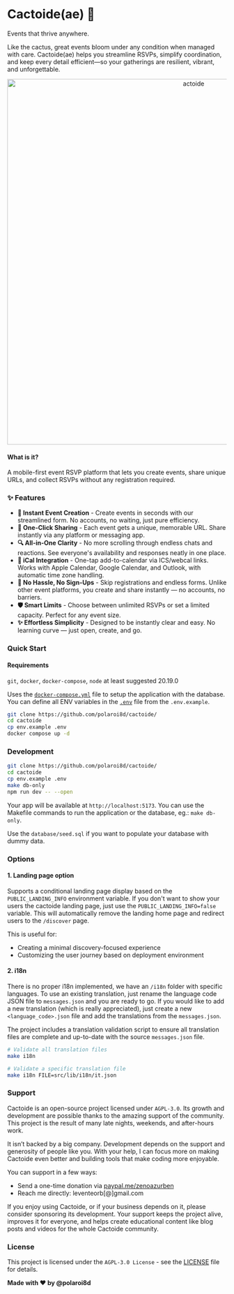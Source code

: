 # Cactoide(ae) 🌵

Events that thrive anywhere.

Like the cactus, great events bloom under any condition when managed with care. Cactoide(ae) helps you streamline RSVPs, simplify coordination, and keep every detail efficient—so your gatherings are resilient, vibrant, and unforgettable.

<p align="center">
  <a href="https://cactoide.dalev.hu/" target="blank">
    <picture>
      <img alt="actoide" src="https://github.com/user-attachments/assets/30b87181-1e3b-49d0-869e-bef6dcf7f777" width="840">
    </picture>
  </a>
</p>

#### What is it?

A mobile-first event RSVP platform that lets you create events, share unique URLs, and collect RSVPs without any registration required.

### ✨ Features

- **🎯 Instant Event Creation** - Create events in seconds with our streamlined form. No accounts, no waiting, just pure efficiency.
- **🔗 One-Click Sharing** - Each event gets a unique, memorable URL. Share instantly via any platform or messaging app.
- **🔍 All-in-One Clarity** - No more scrolling through endless chats and reactions. See everyone's availability and responses neatly in one place.
- **📅 iCal Integration** - One-tap add-to-calendar via ICS/webcal links. Works with Apple Calendar, Google Calendar, and Outlook, with automatic time zone handling.
- **👤 No Hassle, No Sign-Ups** - Skip registrations and endless forms. Unlike other event platforms, you create and share instantly — no accounts, no barriers.
- **🛡️ Smart Limits** - Choose between unlimited RSVPs or set a limited capacity. Perfect for any event size.
- **✨ Effortless Simplicity** - Designed to be instantly clear and easy. No learning curve — just open, create, and go.

### Quick Start

#### Requirements

`git`, `docker`, `docker-compose`, `node` at least suggested 20.19.0

Uses the [`docker-compose.yml`](docker-compose.yml) file to setup the application with the database. You can define all ENV variables in the [`.env`](.env.example) file from the `.env.example`.

```bash
git clone https://github.com/polaroi8d/cactoide/
cd cactoide
cp env.example .env
docker compose up -d
```

### Development

```bash
git clone https://github.com/polaroi8d/cactoide/
cd cactoide
cp env.example .env
make db-only
npm run dev -- --open
```

Your app will be available at `http://localhost:5173`. You can use the Makefile commands to run the application or the database, eg.: `make db-only`.

Use the `database/seed.sql` if you want to populate your database with dummy data.

### Options

#### 1. Landing page option

Supports a conditional landing page display based on the `PUBLIC_LANDING_INFO` environment variable. If you don't want to show your users the cactoide landing page, just use the `PUBLIC_LANDING_INFO=false` variable. This will automatically remove the landing home page and redirect users to the `/discover` page.

This is useful for:

- Creating a minimal discovery-focused experience
- Customizing the user journey based on deployment environment

#### 2. i18n

There is no proper i18n implemented, we have an `/i18n` folder with specific languages. To use an existing translation, just rename the language code JSON file to `messages.json` and you are ready to go. If you would like to add a new translation (which is really appreciated), just create a new `<language_code>.json` file and add the translations from the `messages.json`.

The project includes a translation validation script to ensure all translation files are complete and up-to-date with the source `messages.json` file.

```bash
# Validate all translation files
make i18n
```

```bash
# Validate a specific translation file
make i18n FILE=src/lib/i18n/it.json
```

### Support

Cactoide is an open-source project licensed under `AGPL-3.0`. Its growth and development are possible thanks to the amazing support of the community. This project is the result of many late nights, weekends, and after-hours work.

It isn’t backed by a big company. Development depends on the support and generosity of people like you. With your help, I can focus more on making Cactoide even better and building tools that make coding more enjoyable.

You can support in a few ways:

- Send a one-time donation via [paypal.me/zenoazurben](paypal.me/zenoazurben)
- Reach me directly: leventeorb[@]gmail.com

If you enjoy using Cactoide, or if your business depends on it, please consider sponsoring its development. Your support keeps the project alive, improves it for everyone, and helps create educational content like blog posts and videos for the whole Cactoide community.

### License

This project is licensed under the `AGPL-3.0 License` - see the [LICENSE](./LICENSE) file for details.

**Made with ❤️ by @polaroi8d**
